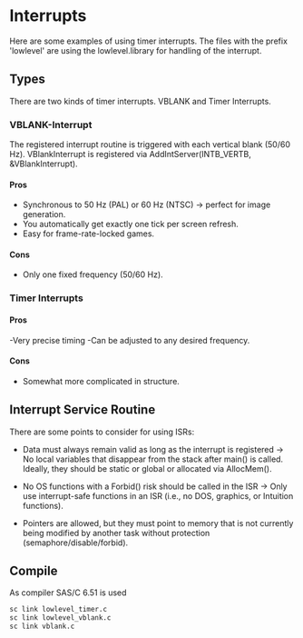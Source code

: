 # Interrupts

Here are some examples of using timer interrupts.
The files with the prefix 'lowlevel' are using the lowlevel.library for handling of the interrupt.

## Types

There are two kinds of timer interrupts.
VBLANK and Timer Interrupts.

### VBLANK-Interrupt

The registered interrupt routine is triggered with each vertical blank (50/60 Hz).
VBlankInterrupt is registered via AddIntServer(INTB_VERTB, &VBlankInterrupt).

#### Pros

- Synchronous to 50 Hz (PAL) or 60 Hz (NTSC) → perfect for image generation.
- You automatically get exactly one tick per screen refresh.
- Easy for frame-rate-locked games.

#### Cons

- Only one fixed frequency (50/60 Hz).

### Timer Interrupts

#### Pros

-Very precise timing
-Can be adjusted to any desired frequency.

#### Cons

- Somewhat more complicated in structure.

## Interrupt Service Routine

There are some points to consider for using ISRs:

- Data must always remain valid as long as the interrupt is registered → No local variables that disappear from the stack after main() is called. Ideally, they should be static or global or allocated via AllocMem().

- No OS functions with a Forbid() risk should be called in the ISR → Only use interrupt-safe functions in an ISR (i.e., no DOS, graphics, or Intuition functions).

- Pointers are allowed, but they must point to memory that is not currently being modified by another task without protection (semaphore/disable/forbid).

## Compile

As compiler SAS/C 6.51 is used

```cmd
sc link lowlevel_timer.c
sc link lowlevel_vblank.c
sc link vblank.c
```
